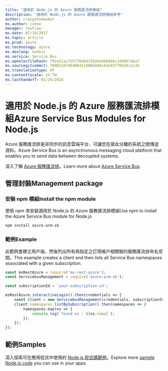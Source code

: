 ```yaml
---
title: "適用於 Node.js 的 Azure 服務匯流排模組"
description: "適用於 Node.js 的 Azure 服務匯流排模組參考"
author: craigshoemaker
ms.author: cshoe
manager: routlaw
ms.date: 07/18/2017
ms.topic: article
ms.prod: azure
ms.technology: azure
ms.devlang: nodejs
ms.service: Service Bus
ms.openlocfilehash: 792e51acf2577649432b26e4b840bc1d40b7abaf
ms.sourcegitcommit: 78001187db408d21909e949c8a592f76626c2c3b
ms.translationtype: HT
ms.contentlocale: zh-TW
ms.lasthandoff: 01/26/2018
---
```

# <a name="azure-service-bus-modules-for-nodejs"></a><span data-ttu-id="224b1-103">適用於 Node.js 的 Azure 服務匯流排模組</span><span class="sxs-lookup"><span data-stu-id="224b1-103">Azure Service Bus Modules for Node.js</span></span>

<span data-ttu-id="224b1-104">Azure 服務匯流排是非同步的訊息雲端平台，可讓您在彼此分離的系統之間傳送資料。</span><span class="sxs-lookup"><span data-stu-id="224b1-104">Azure Service Bus is an asynchronous messaging cloud platform that enables you to send data between decoupled systems.</span></span>

<span data-ttu-id="224b1-105">深入了解 [Azure 服務匯流排](https://docs.microsoft.com/azure/service-bus-messaging/service-bus-messaging-overview)。</span><span class="sxs-lookup"><span data-stu-id="224b1-105">Learn more about [Azure Service Bus](https://docs.microsoft.com/azure/service-bus-messaging/service-bus-messaging-overview).</span></span>

## <a name="management-package"></a><span data-ttu-id="224b1-106">管理封裝</span><span class="sxs-lookup"><span data-stu-id="224b1-106">Management package</span></span>

### <a name="install-the-npm-module"></a><span data-ttu-id="224b1-107">安裝 npm 模組</span><span class="sxs-lookup"><span data-stu-id="224b1-107">Install the npm module</span></span>

<span data-ttu-id="224b1-108">使用 npm 來安裝適用於 Node.js 的 Azure 服務匯流排模組</span><span class="sxs-lookup"><span data-stu-id="224b1-108">Use npm to install the Azure Service Bus module for Node.js</span></span>

```bash
npm install azure-arm-sb
```

### <a name="example"></a><span data-ttu-id="224b1-109">範例</span><span class="sxs-lookup"><span data-stu-id="224b1-109">Example</span></span>

<span data-ttu-id="224b1-110">此範例會建立用戶端，然後列出所有與指定之訂用帳戶相關聯的服務匯流排命名空間。</span><span class="sxs-lookup"><span data-stu-id="224b1-110">This example creates a client and then lists all Service Bus namespaces associated with a given subscription.</span></span>

```javascript
const msRestAzure = require('ms-rest-azure');
const ServicebusManagement = require('azure-arm-sb');

const subscriptionId = 'your-subscription-id';

msRestAzure.interactiveLogin().then(credentials => {
    const client = new ServicebusManagement(credentials, subscriptionId);
    client.namespaces.listBySubscription().then(namespaces => {
        namespaces.map(ns => {
            console.log(`found ns : ${ns.name}`);
        });
    });
});
```

## <a name="samples"></a><span data-ttu-id="224b1-111">範例</span><span class="sxs-lookup"><span data-stu-id="224b1-111">Samples</span></span>

<span data-ttu-id="224b1-112">深入探索可在應用程式中使用的 [Node.js 程式碼範例](https://azure.microsoft.com/resources/samples/?platform=nodejs)。</span><span class="sxs-lookup"><span data-stu-id="224b1-112">Explore more [sample Node.js code](https://azure.microsoft.com/resources/samples/?platform=nodejs) you can use in your apps.</span></span>
